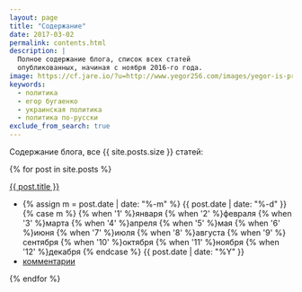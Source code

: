 ```yaml
---
layout: page
title: "Содержание"
date: 2017-03-02
permalink: contents.html
description: |
  Полное содержание блога, список всех статей
  опубликованных, начиная с ноября 2016-го года.
image: https://cf.jare.io/?u=http://www.yegor256.com/images/yegor-is-presenting.png
keywords:
  - политика
  - егор бугаенко
  - украинская политика
  - политика по-русски
exclude_from_search: true
---
```


Содержание блога, все {{ site.posts.size }} статей:

{% for post in site.posts %}
  <div>
    <div>
      <a href="{{ post.url }}">
        <span itemprop="name headline mainEntityOfPage">{{ post.title }}</span>
      </a>
    </div>
    <ul class="subline">
      <li>
        <time itemprop="datePublished dateModified" datetime="{{ post.date | date_to_xmlschema }}">
          {% assign m = post.date | date: "%-m" %}
          {{ post.date | date: "%-d" }}
          {% case m %}
            {% when '1' %}января
            {% when '2' %}февраля
            {% when '3' %}марта
            {% when '4' %}апреля
            {% when '5' %}мая
            {% when '6' %}июня
            {% when '7' %}июля
            {% when '8' %}августа
            {% when '9' %}сентября
            {% when '10' %}октября
            {% when '11' %}ноября
            {% when '12' %}декабря
          {% endcase %}
          {{ post.date | date: "%Y" }}
        </time>
      </li>
      <li>
        <i class="icon icon-comments"></i>
        <a href="{{ site.url }}{{ post.url }}#disqus_thread" itemprop="discussionUrl">комментарии</a>
      </li>
    </ul>
  </div>
{% endfor %}

